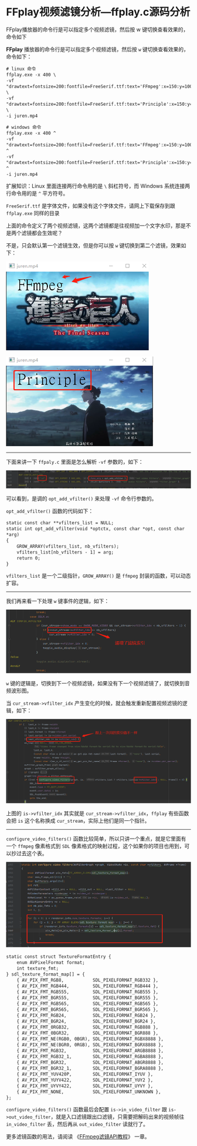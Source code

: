 # FFplay视频滤镜分析—ffplay.c源码分析

<div id="meta-description---">FFplay播放器的命令行是可以指定多个视频滤镜，然后按 w 键切换查看效果的，命令如下</div>

**FFplay** 播放器的命令行是可以指定多个视频滤镜，然后按 `w` 键切换查看效果的，命令如下：

```
# linux 命令
ffplay.exe -x 400 \
-vf "drawtext=fontsize=200:fontfile=FreeSerif.ttf:text='FFmpeg':x=150:y=100" \
-vf "drawtext=fontsize=200:fontfile=FreeSerif.ttf:text='Principle':x=150:y=100" \
-i juren.mp4
```

```
# windows 命令
ffplay.exe -x 400 ^
-vf "drawtext=fontsize=200:fontfile=FreeSerif.ttf:text='FFmpeg':x=150:y=100" ^
-vf "drawtext=fontsize=200:fontfile=FreeSerif.ttf:text='Principle':x=150:y=100" ^
-i juren.mp4
```

扩展知识：Linux 里面连接两行命令用的是 `\` 斜杠符号，而 Windows 系统连接两行命令用的是 `^` 平方符号。

`FreeSerif.ttf` 是字体文件，如果没有这个字体文件，请网上下载保存到跟 `ffplay.exe` 同样的目录

上面的命令定义了两个视频滤镜，这两个滤镜都是往视频加一个文字水印，那是不是两个滤镜都会生效呢？

不是，只会默认第一个滤镜生效，但是你可以按 `w` 键切换到第二个滤镜，效果如下：

![1-1](video_filter\1-1.png)

![1-2](video_filter\1-2.png)

------

下面来讲一下 `ffpaly.c` 里面是怎么解析 `-vf` 参数的，如下：

![1-3](video_filter\1-3.png)

可以看到，是调的 `opt_add_vfilter()` 来处理 `-vf` 命令行参数的。

`opt_add_vfilter()` 函数的代码如下：

```
static const char **vfilters_list = NULL;
static int opt_add_vfilter(void *optctx, const char *opt, const char *arg)
{
    GROW_ARRAY(vfilters_list, nb_vfilters);
    vfilters_list[nb_vfilters - 1] = arg;
    return 0;
}
```

`vfilters_list` 是一个二级指针，`GROW_ARRAY()` 是 `ffmpeg` 封装的函数，可以动态扩容。

------

我们再来看一下处理 `w` 键事件的逻辑，如下：

![1-4](video_filter\1-4.png)

`w` 键的逻辑是，切换到下一个视频滤镜，如果没有下一个视频滤镜了，就切换到音频波形图。

当 `cur_stream->vfilter_idx` 产生变化的时候，就会触发重新配置视频滤镜的逻辑，如下：

![1-5](video_filter\1-5.png)

上图的  `is->vfilter_idx` 其实就是 `cur_stream->vfilter_idx`，`ffplay` 有些函数会把 `is` 这个名称换成 `cur_stream`，实际上他们是同一个指针。

------

`configure_video_filters()` 函数比较简单，所以只讲一个重点，就是它里面有一个 `ffmpeg` 像素格式到 `SDL` 像素格式的映射过程，这个如果你的项目也用到，可以抄过去这个表。

![1-6](video_filter\1-6.png)

```
static const struct TextureFormatEntry {
    enum AVPixelFormat format;
    int texture_fmt;
} sdl_texture_format_map[] = {
    { AV_PIX_FMT_RGB8,           SDL_PIXELFORMAT_RGB332 },
    { AV_PIX_FMT_RGB444,         SDL_PIXELFORMAT_RGB444 },
    { AV_PIX_FMT_RGB555,         SDL_PIXELFORMAT_RGB555 },
    { AV_PIX_FMT_BGR555,         SDL_PIXELFORMAT_BGR555 },
    { AV_PIX_FMT_RGB565,         SDL_PIXELFORMAT_RGB565 },
    { AV_PIX_FMT_BGR565,         SDL_PIXELFORMAT_BGR565 },
    { AV_PIX_FMT_RGB24,          SDL_PIXELFORMAT_RGB24 },
    { AV_PIX_FMT_BGR24,          SDL_PIXELFORMAT_BGR24 },
    { AV_PIX_FMT_0RGB32,         SDL_PIXELFORMAT_RGB888 },
    { AV_PIX_FMT_0BGR32,         SDL_PIXELFORMAT_BGR888 },
    { AV_PIX_FMT_NE(RGB0, 0BGR), SDL_PIXELFORMAT_RGBX8888 },
    { AV_PIX_FMT_NE(BGR0, 0RGB), SDL_PIXELFORMAT_BGRX8888 },
    { AV_PIX_FMT_RGB32,          SDL_PIXELFORMAT_ARGB8888 },
    { AV_PIX_FMT_RGB32_1,        SDL_PIXELFORMAT_RGBA8888 },
    { AV_PIX_FMT_BGR32,          SDL_PIXELFORMAT_ABGR8888 },
    { AV_PIX_FMT_BGR32_1,        SDL_PIXELFORMAT_BGRA8888 },
    { AV_PIX_FMT_YUV420P,        SDL_PIXELFORMAT_IYUV },
    { AV_PIX_FMT_YUYV422,        SDL_PIXELFORMAT_YUY2 },
    { AV_PIX_FMT_UYVY422,        SDL_PIXELFORMAT_UYVY },
    { AV_PIX_FMT_NONE,           SDL_PIXELFORMAT_UNKNOWN },
};
```

`configure_video_filters()` 函数最后会配置 `is->in_video_filter` 跟 `is->out_video_filter`，就是入口滤镜跟出口滤镜，只需要把解码出来的视频帧往 `in_video_filter` 丢，然后再从 `out_video_filter` 读就行了。

更多滤镜函数的用法，请阅读 《[FFmpeg滤镜API教程](https://ffmpeg.xianwaizhiyin.net/api-ffmpeg/filter_api.html)》 一章。






